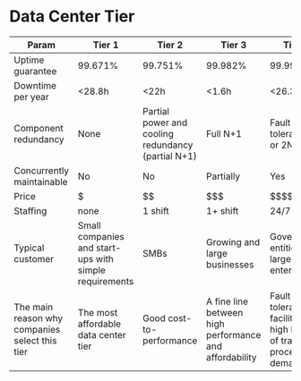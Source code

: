 # Data Center Tier
| Param                                          | Tier 1                                                 | Tier 2                                             | Tier 3                                                 | Tier 4                                                                   |
| ---------------------------------------------- | ------------------------------------------------------ | -------------------------------------------------- | ------------------------------------------------------ | ------------------------------------------------------------------------ |
| Uptime guarantee                               | 99.671%                                                | 99.751%                                            | 99.982%                                                | 99.995%                                                                  |
| Downtime per year                              | <28.8h                                                 | <22h                                               | <1.6h                                                  | <26.3min                                                                 |
| Component redundancy                           | None                                                   | Partial power and cooling redundancy (partial N+1) | Full N+1                                               | Fault tolerant (2N or 2N+1)                                              |
| Concurrently maintainable                      | No                                                     | No                                                 | Partially                                              | Yes                                                                      |
| Price                                          | $                                                      | \$\$                                               | \$\$\$                                                 | \$\$\$\$                                                                 |
| Staffing                                       | none                                                   | 1 shift                                            | 1+ shift                                               | 24/7                                                                     |
| Typical customer                               | Small companies and start-ups with simple requirements | SMBs                                               | Growing and large businesses                           | Government entities and large enterprises                                |
| The main reason why companies select this tier | The most affordable data center tier                   | Good cost-to-performance                           | A fine line between high performance and affordability | Fault-tolerant facility for high levels of traffic or processing demands |
